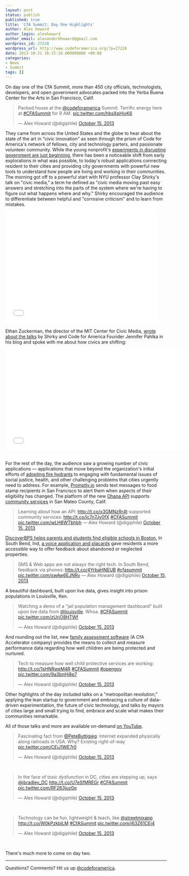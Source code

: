 ```yaml
---
layout: post
status: publish
published: true
title: 'CfA Summit: Day One Highlights'
author: Alex Howard
author_login: alexhoward
author_email: alexanderbhoward@gmail.com
wordpress_id: 27228
wordpress_url: http://www.codeforamerica.org/?p=27228
date: 2013-10-21 16:15:19.000000000 +00:00
categories:
- News
- Summit
tags: []
---
```

On day one of the CfA Summit, more than 450 city officials, technologists, developers, and open government advocates packed into the Yerba Buena Center for the Arts in San Francisco, Calif.
<blockquote class="twitter-tweet">Packed house at the <a href="https://twitter.com/codeforamerica">@codeforamerica</a> Summit. Terrific energy here at <a href="https://twitter.com/search?q=%23CFASummit&amp;src=hash">#CFASummit</a> for 9 AM. <a href="http://t.co/hbsXpHjvK6">pic.twitter.com/hbsXpHjvK6</a>

— Alex Howard (@digiphile) <a href="https://twitter.com/digiphile/statuses/390147124626599936">October 15, 2013</a></blockquote>
<script charset="utf-8" type="text/javascript" src="//platform.twitter.com/widgets.js" async=""></script>They came from across the United States and the globe to hear about the state of the art in "civic innovation" as seen through the prism of Code for America's network of fellows, city and technology parters, and passionate volunteer community. While the young nonprofit's <a href="http://techpresident.com/news/24425/four-years-code-americas-experiments-disrupting-government-still-just-beginning">experiments in disrupting government are just beginning</a>, there has been a noticeable shift from early explorations in what was possible, to today's robust applications connecting resident to their cities and providing city governments with powerful new tools to understand how people are living and working in their communities. The morning got off to a powerful start with NYU professor Clay Shirky's talk on "civic media," a term he defined as "civic media moving past easy answers and stretching into the parts of the system where we're having to figure out what happens where and why." Shirky encouraged the audience to differentiate between helpful and "corrosive criticism" and to learn from mistakes.    

<iframe src="//www.youtube.com/embed/aXQb-yhqktQ" height="360" width="480" allowfullscreen="" frameborder="0"></iframe>    

Ethan Zuckerman, the director of the MIT Center for Civic Media, <a href="http://www.ethanzuckerman.com/blog/2013/10/15/jen-pahlka-and-clay-shirky-at-code-for-america-summit/">wrote about the talks</a> by Shirky and Code for America Founder Jennifer Pahlka in his blog and spoke with me about how civics are shifting:  

<iframe src="//www.youtube.com/embed/X96KQUWlfZo?list=UUSaNIkarwOScjXdbQ6uTx0A" height="315" width="560" allowfullscreen="" frameborder="0"></iframe>    

For the rest of the day, the audience saw a growing number of civic applications — applications that move beyond the organization's initial efforts of <a href="http://adoptahydrant.org/">adopting fire hydrants</a> to engaging with fundamental issues of social justice, health, and other challenging problems that cities urgently need to address. For example, <a href="http://www.promptly.io/">Promptly.io</a> sends text messages to food stamp recipients in San Francisco to alert them when aspects of their eligibility has changed. The platform of the new <a href="http://ohanapi.org/">Ohana API</a> supports <a href="http://www.smc-connect.org/">community services</a> in San Mateo County, Calif.

<blockquote class="twitter-tweet">
Learning about how an API: <a href="http://t.co/x3GMNzRr4t">http://t.co/x3GMNzRr4t</a> supported community services: <a href="http://t.co/lc7n7Jy0fX">http://t.co/lc7n7Jy0fX</a> <a href="https://twitter.com/search?q=%23CFASummit&amp;src=hash">#CFASummit</a> <a href="http://t.co/wLH8WTbhbh">pic.twitter.com/wLH8WTbhbh</a> — Alex Howard (@digiphile) <a href="https://twitter.com/digiphile/statuses/390182615208034304">October 15, 2013</a>
</blockquote>

<a href="http://discoverbps.org/">DiscoverBPS helps parents and students find eligible schools in Boston.</a> In South Bend, Ind, <a href="http://www.CityVoiceApp.com" target="_blank">a voice application and placards</a> gave residents a more accessible way to offer feedback about abandoned or neglected properties. 

<blockquote class="twitter-tweet">
SMS &amp; Web apps are not always the right tech. In South Bend, feedback via phones: <a href="http://t.co/4YrbaHNEUB">http://t.co/4YrbaHNEUB</a> <a href="https://twitter.com/search?q=%23cfasummit&amp;src=hash">#cfasummit</a> <a href="http://t.co/swAw6EJNRv">pic.twitter.com/swAw6EJNRv</a> — Alex Howard (@digiphile) <a href="https://twitter.com/digiphile/statuses/390244475903033344">October 15, 2013</a>
</blockquote>

<script charset="utf-8" type="text/javascript" src="//platform.twitter.com/widgets.js" async=""></script>A beautiful dashboard, built upon live data, gives insight into prison populations in Louisville, Ken.
<blockquote class="twitter-tweet">Watching a demo of a "jail population management dashboard" built upon live data from <a href="https://twitter.com/louisville">@louisville</a>. Whoa. <a href="https://twitter.com/search?q=%23CFASummit&amp;src=hash">#CFASummit</a> <a href="http://t.co/zUriO8HTWf">pic.twitter.com/zUriO8HTWf</a>

— Alex Howard (@digiphile) <a href="https://twitter.com/digiphile/statuses/390226933876682752">October 15, 2013</a></blockquote>
And rounding out the list, new <a href="http://myfaf.org/">family assessment software</a> (A CfA Accelerator company) provides the means to collect and measure performance data regarding how well children are being protected and nurtured.
<blockquote class="twitter-tweet">Tech to measure how well child protective services are working: <a href="http://t.co/1sHNRweM4R">http://t.co/1sHNRweM4R</a> <a href="https://twitter.com/search?q=%23CFASummit&amp;src=hash">#CFASummit</a> <a href="https://twitter.com/search?q=%23opengov&amp;src=hash">#opengov</a> <a href="http://t.co/9a3bnHj8p7">pic.twitter.com/9a3bnHj8p7</a>

— Alex Howard (@digiphile) <a href="https://twitter.com/digiphile/statuses/390185212132343809">October 15, 2013</a></blockquote>
<script charset="utf-8" type="text/javascript" src="//platform.twitter.com/widgets.js" async=""></script>Other highlights of the day included talks on a "metropolitan revolution," applying the lean startup to government and embracing a culture of data-driven experimentation, the future of civic technology, and talks by mayors of cities large and small trying to find, embrace and scale what makes their communities remarkable.

All of those talks and more are available on-demand <a href="http://www.youtube.com/user/CodeforAmerica/videos">on YouTube</a>.
<blockquote class="twitter-tweet">Fascinating fact from <a href="https://twitter.com/PeteButtigieg">@PeteButtigieg</a>: Internet expanded physically along railroads in USA. Why? Existing right-of-way <a href="http://t.co/CEjJ1WE7r0">pic.twitter.com/CEjJ1WE7r0</a>

— Alex Howard (@digiphile) <a href="https://twitter.com/digiphile/statuses/390237334718779392">October 15, 2013</a></blockquote>
&nbsp;
<blockquote class="twitter-tweet">In the face of toxic dysfunction in DC, cities are stepping up, says <a href="https://twitter.com/JBradley_DC">@jbradley_DC</a> <a href="http://t.co/U7eSfMREGr">http://t.co/U7eSfMREGr</a> <a href="https://twitter.com/search?q=%23CFASummit&amp;src=hash">#CFASummit</a> <a href="http://t.co/RF263juz0q">pic.twitter.com/RF263juz0q</a>

— Alex Howard (@digiphile) <a href="https://twitter.com/digiphile/statuses/390229217943642112">October 15, 2013</a></blockquote>
&nbsp;
<blockquote class="twitter-tweet">Technology can be fun, lightweight &amp; teach, like <a href="https://twitter.com/streetmixapp">@streetmixapp</a> <a href="http://t.co/W0kPzkbiLM">http://t.co/W0kPzkbiLM</a> <a href="https://twitter.com/search?q=%23CfASummit&amp;src=hash">#CfASummit</a> <a href="http://t.co/j63Z61CEj4">pic.twitter.com/j63Z61CEj4</a>

— Alex Howard (@digiphile) <a href="https://twitter.com/digiphile/statuses/390260919000784896">October 15, 2013</a></blockquote>
&nbsp;

There's much more to come on day two.

<hr />

Questions? Comments? Hit us up <a href="http://twitter.com/codeforamerica" target="_blank">@codeforamerica</a>.

